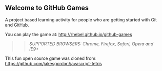 ## Welcome to GitHub Games

A project based learning activity for people who are getting started with Git and GitHub.

You can play the game at: http://rhebel.github.io/github-games

>> _*SUPPORTED BROWSERS*: Chrome, Firefox, Safari, Opera and IE9+_

This fun open source game was cloned from: https://github.com/jakesgordon/javascript-tetris
